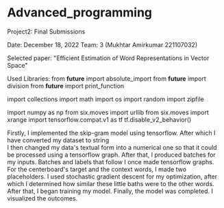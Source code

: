 # Advanced_programming
Project2: Final Submissions

Date: December 18, 2022 Team: 3 (Mukhtar Amirkumar 221107032)

Selected paper: "Efficient Estimation of Word Representations in Vector Space"

Used Libraries:
from __future__ import absolute_import
from __future__ import division
from __future__ import print_function

import collections
import math
import os
import random
import zipfile

import numpy as np
from six.moves import urllib
from six.moves import xrange
import tensorflow.compat.v1 as tf
tf.disable_v2_behavior()


Firstly, I implemented the skip-gram model using tensorflow. After which I have converted my dataset to string  
I then changed my data's textual form into a numerical one so that it could be processed using a tensorflow graph. 
After that, I produced batches for my inputs.
Batches and labels that follow I once made tensorflow graphs. For the centerboard's target and the context words, I made two placeholders.
I used stochastic gradient descent for my optimization, after which I determined how similar these little baths were to the other words. 
After that, I began training my model.
Finally, the model was completed. 
I visualized the outcomes.















